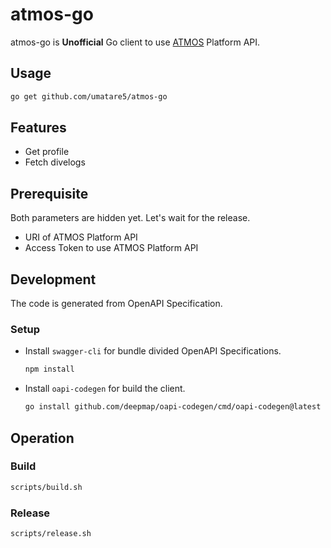 # atmos-go

atmos-go is **Unofficial** Go client to use [ATMOS](https://www.atmos.app/) Platform API.

## Usage

```sh
go get github.com/umatare5/atmos-go
```

## Features

- Get profile
- Fetch divelogs

## Prerequisite

Both parameters are hidden yet. Let's wait for the release.

- URI of ATMOS Platform API
- Access Token to use ATMOS Platform API

## Development

The code is generated from OpenAPI Specification.

### Setup

- Install `swagger-cli` for bundle divided OpenAPI Specifications.

  ```sh
  npm install
  ```

- Install `oapi-codegen` for build the client.

  ```sh
  go install github.com/deepmap/oapi-codegen/cmd/oapi-codegen@latest
  ```

## Operation

### Build

```sh
scripts/build.sh
```

### Release

```sh
scripts/release.sh
```
